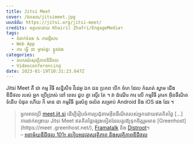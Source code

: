 ```yaml
---
title: Jitsi Meet
cover: /ឯកសារ/jitsimeet.jpg
គេហទំព័រ: https://jitsi.org/jitsi-meet/
credits: អត្ថបទដោយ Khairil Zhafri/EngageMedia។
tags:
  - ទំនាក់ទំនង & ការផ្ញើសារ
  - Web App
  - ការ ធ្វើ ជា ម្ចាស់ផ្ទះ ខ្លួនឯង
categories:
  - ឧបករណ៍សុវត្ថិភាពឌីជីថល
  - Videoconferencing
date: 2023-01-19T10:31:23.647Z
---
```

Jitsi Meet គឺ ជា កម្ម វិធី សន្និសីទ វីដេអូ ឯក ជន ប្រភព បើក ចំហ ដែល កំណត់ ស្នាម ជើង ឌីជីថល របស់ អ្នក ប្រើប្រាស់ នៅ ពេល ជួប គ្នា ស្ទើរ តែ ។ វា ដំណើរ ការ លើ កម្មវិធី រុករក អ៊ីនធឺណិត ទំនើប បំផុត ហើយ ក៏ មាន ជា កម្មវិធី ទូរស័ព្ទ ចល័ត សម្រាប់ Android និង iOS ផង ដែរ ។

> អ្នកអាចប្រើ [meet.jit.si](https://meet.jit.si/) ដើម្បីរៀបចំការប្រជុំតាមអ៊ីនធឺណិតរបស់អ្នកដោយឥតគិតថ្លៃ \[…] ការដាក់ពង្រាយ Jitsi Meet ឥតគិតថ្លៃផ្សេងទៀតដែលគួរឱ្យទុកចិត្តរួមមាន [Greenhost](https://meet .greenhost.net/), [Framatalk](https://framatalk.org/) និង [Distroot](https://calls.disroot.org/)។ \
> – [អនាម័យឌីជីថល 101៖ របៀបអនុវត្តសុវត្ថិភាព និងសុវត្ថិភាពឌីជីថល](https://engagemedia.org/2022/digital-hygiene-safety-security/)